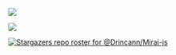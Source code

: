 
<!--
### Hi there 👋

**drincann/drincann** is a ✨ _special_ ✨ repository because its `README.md` (this file) appears on your GitHub profile.

Here are some ideas to get you started:

- 🔭 I’m currently working on ...
- 🌱 I’m currently learning ...
- 👯 I’m looking to collaborate on ...
- 🤔 I’m looking for help with ...
- 💬 Ask me about ...
- 📫 How to reach me: ...
- 😄 Pronouns: ...
- ⚡ Fun fact: ...
-->


<!-- 
![](https://github-readme-stats.vercel.app/api/wakatime?username=drincann&theme=nord)
-->

![](https://github-readme-stats.vercel.app/api/top-langs/?username=drincann&theme=nord&layout=compact)

![](https://github-readme-stats.vercel.app/api?username=drincann&show_icons=true&theme=nord&custom_title=Stats)

[![Stargazers repo roster for @Drincann/Mirai-js](https://reporoster.com/stars/Drincann/Mirai-js)](http://bytecrank.com/nastyox/reporoster/php/stargazersSVG.php?user=Drincann&repo=Mirai-js)
